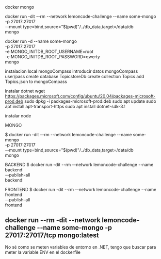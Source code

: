 docker mongo

docker run -dit --rm --network lemoncode-challenge --name some-mongo \
 -p 27017:27017 \
 --mount type=bind,source="$(pwd)"/../db_data,target=/data/db \
 mongo

docker run -d --name some-mongo \
 -p 27017:27017 \
 -e MONGO_INITDB_ROOT_USERNAME=root \
 -e MONGO_INITDB_ROOT_PASSWORD=qwerty \
 mongo

instalacion local mongoCompass
introducir datos mongoCompass
user/pass
create database TopicstoreDb
create collection Topics
add Topics.json to mongoCompass

instalar dotnet
wget https://packages.microsoft.com/config/ubuntu/20.04/packages-microsoft-prod.deb
sudo dpkg -i packages-microsoft-prod.deb
sudo apt update
sudo apt install apt-transport-https
sudo apt install dotnet-sdk-3.1

instalar node

MONGO

<!-- $ docker run -dit --network lemoncode-challenge --rm mongo mongo --host some-mongo -v /my/own/datadir:/data/db test
URL mongodb://some-mongo:27017
/data/db. -->

$ docker run -dit --rm --network lemoncode-challenge --name some-mongo \
 -p 27017:27017 \
 --mount type=bind,source="$(pwd)"/../db_data,target=/data/db \
 mongo

BACKEND
$ docker run -dit --rm --network lemoncode-challenge --name backend \
--publish-all \
backend

FRONTEND
$ docker run -dit --rm --network lemoncode-challenge --name frontend \
--publish-all \
frontend

## docker run --rm -dit --network lemoncode-challenge --name some-mongo -p 27017:27017/tcp mongo:latest

No sé como se meten variables de entorno en .NET, tengo que buscar para meter la variable ENV en el dockerfile
